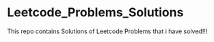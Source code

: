 # Leetcode_Problems_Solutions
This repo contains Solutions of Leetcode Problems that i have solved!!!
